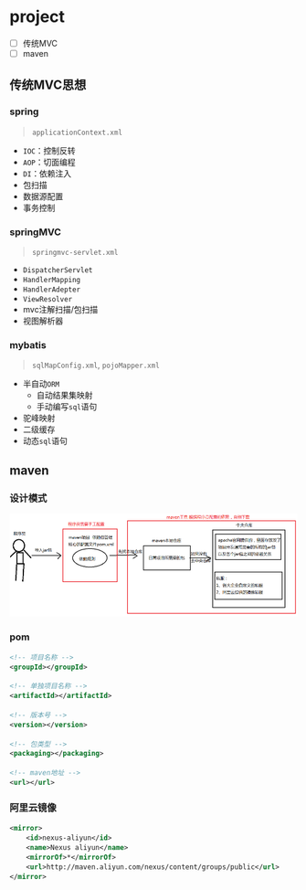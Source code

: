 # project

- [ ] 传统MVC
- [ ] maven

## 传统MVC思想

### spring

> `applicationContext.xml`

* `IOC`：控制反转
* `AOP`：切面编程
* `DI`：依赖注入
* 包扫描
* 数据源配置
* 事务控制

### springMVC

> `springmvc-servlet.xml`

* `DispatcherServlet`
* `HandlerMapping`
* `HandlerAdepter`
* `ViewResolver`
* mvc注解扫描/包扫描
* 视图解析器

### mybatis

> `sqlMapConfig.xml`, `pojoMapper.xml`

* 半自动`ORM`
    * 自动结果集映射
    * 手动编写`sql`语句
* 驼峰映射
* 二级缓存
* 动态`sql`语句

## maven

### 设计模式

![](img/maven设计模式.png)

### pom

``` xml
<!-- 项目名称 -->
<groupId></groupId>

<!-- 单独项目名称 -->
<artifactId></artifactId>

<!-- 版本号 -->
<version></version>

<!-- 包类型 -->
<packaging></packaging>

<!-- maven地址 -->
<url></url>
```

### 阿里云镜像

``` xml
<mirror>
    <id>nexus-aliyun</id>
    <name>Nexus aliyun</name>
    <mirrorOf>*</mirrorOf>
    <url>http://maven.aliyun.com/nexus/content/groups/public</url>
</mirror>
```
